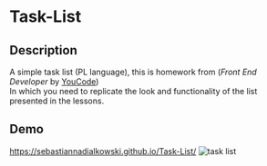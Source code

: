 # Task-List

## Description
A simple task list (PL language), this is homework from (*Front End Developer* by [YouCode](https://youcode.pl/frontend-developer/))<br>
In which you need to replicate the look and functionality of the list presented in the lessons. 

## Demo
https://sebastiannadialkowski.github.io/Task-List/
![task list](https://user-images.githubusercontent.com/121190741/226705671-21eb3f9f-9a0f-4fce-8704-d183f47a0229.gif)


